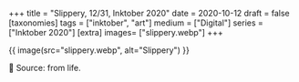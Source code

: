 +++
title = "Slippery, 12/31, Inktober 2020"
date = 2020-10-12
draft =  false
[taxonomies]
tags = ["inktober", "art"]
medium = ["Digital"]
series = ["Inktober 2020"]
[extra]
images= ["slippery.webp"]
+++

{{ image(src="slippery.webp", alt="Slippery") }}

🍌 Source: from life.

